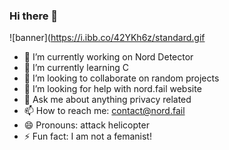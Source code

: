 ### Hi there 👋

![banner](https://i.ibb.co/42YKh6z/standard.gif

- 🔭 I’m currently working on Nord Detector
- 🌱 I’m currently learning C
- 👯 I’m looking to collaborate on random projects
- 🤔 I’m looking for help with nord.fail website
- 💬 Ask me about anything privacy related
- 📫 How to reach me: contact@nord.fail
- 😄 Pronouns: attack helicopter
- ⚡ Fun fact: I am not a femanist!


